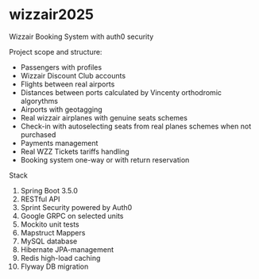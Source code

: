 # wizzair2025
Wizzair Booking System with auth0 security

Project scope and structure:
- Passengers with profiles
- Wizzair Discount Club accounts
- Flights between real airports
- Distances between ports calculated by Vincenty orthodromic algorythms
- Airports with geotagging
- Real wizzair airplanes with genuine seats schemes
- Check-in with autoselecting seats from real planes schemes when not purchased
- Payments management
- Real WZZ Tickets tariffs handling
- Booking system one-way or with return reservation

Stack
<ol>
  <li>Spring Boot 3.5.0</li>
  <li>RESTful API</li>
  <li>Sprint Security powered by Auth0</li>
  <li>Google GRPC on selected units</li>
  <li>Mockito unit tests</li>
  <li>Mapstruct Mappers</li>
  <li>MySQL database</li>
  <li>Hibernate JPA-management</li>
  <li>Redis high-load caching</li>
  <li>Flyway DB migration</li>
</ol>
